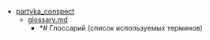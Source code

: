 - <a href = "E:\Node_projects\Node_Way\NBase\_Md\_Index\_TGUniversitet\I_kurs\++Архитектура_компьютеров_и_операционные_системы\3. Операционные системы, их виды и функциональные характеристики\partyka_conspect\cat.partyka_conspect\dir.partyka_conspect.md">partyka_conspect</a>
    - <a href = "E:\Node_projects\Node_Way\NBase\_Md\_Index\_TGUniversitet\I_kurs\++Архитектура_компьютеров_и_операционные_системы\3. Операционные системы, их виды и функциональные характеристики\partyka_conspect\glossary.md">glossary.md</a>
        - *# Глоссарий (список используемых терминов)
